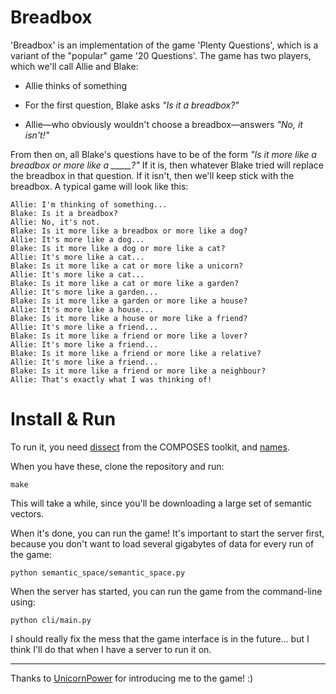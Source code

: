 # Breadbox

'Breadbox' is an implementation of the game 'Plenty Questions', which
is a variant of the "popular" game '20 Questions'. The game has two
players, which we'll call Allie and Blake:

  - Allie thinks of something

  - For the first question, Blake asks *"Is it a breadbox?"*

  - Allie—who obviously wouldn't choose a breadbox—answers *"No, it
    isn't!"*

From then on, all Blake's questions have to be of the form *"Is it more
like a breadbox or more like a _____?"*
If it is, then whatever Blake tried will replace the breadbox in that
question. If it isn't, then we'll keep stick with the breadbox. A
typical game will look like this:


    Allie: I'm thinking of something...
    Blake: Is it a breadbox?
    Allie: No, it's not.
    Blake: Is it more like a breadbox or more like a dog?
    Allie: It's more like a dog...
    Blake: Is it more like a dog or more like a cat?
    Allie: It's more like a cat...
    Blake: Is it more like a cat or more like a unicorn?
    Allie: It's more like a cat...
    Blake: Is it more like a cat or more like a garden?
    Allie: It's more like a garden...
    Blake: Is it more like a garden or more like a house?
    Allie: It's more like a house...
    Blake: Is it more like a house or more like a friend?
    Allie: It's more like a friend...
    Blake: Is it more like a friend or more like a lover?
    Allie: It's more like a friend...
    Blake: Is it more like a friend or more like a relative?
    Allie: It's more like a friend...
    Blake: Is it more like a friend or more like a neighbour?
    Allie: That's exactly what I was thinking of!


# Install & Run

To run it, you need
[dissect](https://github.com/composes-toolkit/dissect/) from the
COMPOSES toolkit, and [names](https://pypi.python.org/pypi/names/).

When you have these, clone the repository and run:

    make

This will take a while, since you'll be downloading a large set of
semantic vectors.


When it's done, you can run the game! It's important to start the
server first, because you don't want to load several gigabytes of data
for every run of the game:

    python semantic_space/semantic_space.py

When the server has started, you can run the game from the
command-line using:

    python cli/main.py

I should really fix the mess that the game interface is in the
future... but I think I'll do that when I have a server to run it on.


---


Thanks to [UnicornPower](https://github.com/UnicornPower) for introducing me
to the game! :)
